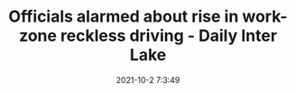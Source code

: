 ---
"title": "Officials alarmed about rise in work-zone reckless driving - Daily Inter Lake"
"date": "2021-10-2 7:3:49"
"feed_name": "GOOGLENEWSCONSTRUCTION"
"feed_website": "https://news.google.com/search?q=construction%2Bincident&hl=en-US&gl=US&ceid=US:en"
"feed_rss": "https://news.google.com/rss/search?q=construction%2Bincident&hl=en-US&gl=US&ceid=US:en"
"link": "https://dailyinterlake.com/news/2021/oct/02/officials-say-work-zone-reckless-drivers-alarming/"
"source": "{'href': 'https://dailyinterlake.com', 'title': 'Daily Inter Lake'}"
"file": "_posts/2021-1-1-b2c86d56adf18dceeb3b63b3ea27a194ea4f2f2f.md"
"accident": "0"
"drilling": "0"
"dead": "0"
"injured": "0"
"arrested": "0"
"where": "unknown site"
"causes": "unknown"
"place": "unknown place"
---